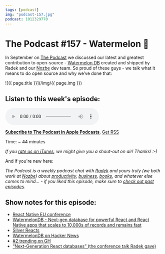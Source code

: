 ```yaml
---
tags: [podcast]
img: "podcast-157.jpg"
podcast: 1012329770
---
```


# The Podcast #157 - Watermelon 🍉

In September on [The Podcast][p] we discussed our latest and greatest contribution to open-source - [Watermelon DB](https://GitHub.com/Nozbe/WatermelonDB) created and shipped by Radek and our [Nozbe][n] dev team. So proud of these guys - we talk what it means to do open source and why we’ve done that:

<!--More-->

![{{ page.title }}](/img/{{ page.img }})

## Listen to this week's episode:

<audio controls>
<source src="https://files.nozbe.com/podcast/157.mp3" type="audio/mpeg">
</audio>

**[Subscribe to The Podcast in Apple Podcasts][i]**, [Get RSS][rss]

Time: ~ 44 minutes

*If you [rate us on iTunes][i], we might give you a shout-out on air! Thanks! :-)*

And if you're new here:

*The Podcast is a weekly podcast chat with [Radek][r] and yours truly (we both work at [Nozbe][n]) about [productivity](/productivity), [business](/business), [books](/books), and whatever else comes to mind… - if you liked this episode, make sure to [check out past episodes](/podcast).*

## Show notes for this episode:

  * [React Native EU conference](https://react-native.eu/)
  * [WatermelonDB - Next-gen database for powerful React and React Native apps that scales to 10,000s of records and remains fast](https://github.com/Nozbe/WatermelonDB)
  * [Silver Reacts](https://twitter.com/mdvacca/status/1038062043977396229)
  * [WatermelonDB on Hacker News](https://news.ycombinator.com/item?id=17950992)
  * [#2 trending on GH](https://mobile.twitter.com/radexp/status/1038785575057321984)
  * [“Next-Generation React databases” (the conference talk Radek gave)](https://www.youtube.com/watch?v=UlZ1QnFF4Cw)



[y]: https://michael.gratis/thepodcastyt
[rss]: https://thepodcast.fm/episodes?format=RSS
[e]: /podcast-157

[p]: /podcast
[n]: https://michael.gratis/nozbe
[r]: https://michael.gratis/radex
[i]: https://michael.gratis/thepodcast
[o]: https://michael.gratis/ipadonly

